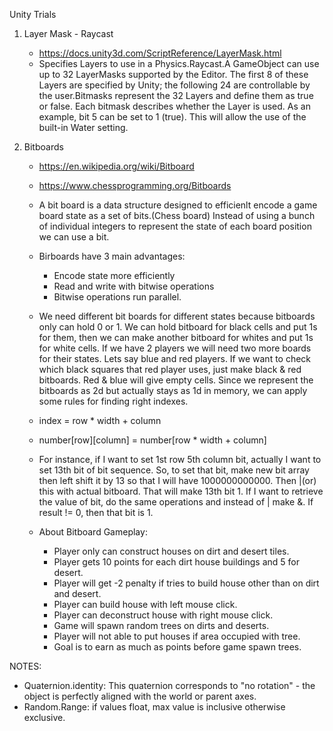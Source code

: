 Unity Trials

1. Layer Mask - Raycast  
    - https://docs.unity3d.com/ScriptReference/LayerMask.html
    - Specifies Layers to use in a Physics.Raycast.A GameObject can use up to 32 LayerMasks supported by the Editor. The first 8 of these Layers are specified by Unity; the following 24 are controllable by the user.Bitmasks represent the 32 Layers and define them as true or false. Each bitmask describes whether the Layer is used. As an example, bit 5 can be set to 1 (true). This will allow the use of the built-in Water setting.

2. Bitboards  
    - https://en.wikipedia.org/wiki/Bitboard
    - https://www.chessprogramming.org/Bitboards
    - A bit board is a data structure designed to efficienlt encode a game board state as a set of bits.(Chess board) Instead of using a bunch of individual integers to represent the state of each board position we can use a bit.
    - Birboards have 3 main advantages:
        - Encode state more efficiently
        - Read and write with bitwise operations
        - Bitwise operations run parallel.  

    - We need different bit boards for different states because bitboards only can hold 0 or 1.
We can hold bitboard for black cells and put 1s for them, then we can make another bitboard for whites and put 1s for white cells. If we have 2 players we will need two more boards for their states. Lets say blue and red players. If we want to check which black squares that red player uses, just make black & red bitboards. Red & blue will give empty cells. Since we represent the bitboards as 2d but actually stays as 1d in memory, we can apply some rules for finding right indexes.
    - index = row * width + column
    - number[row][column] = number[row * width + column]
    - For instance, if I want to set 1st row 5th column bit, actually I want to set 13th bit of bit sequence. So, to set that bit, make new bit array then left shift it by 13 so that I will have 1000000000000. Then |(or) this with actual bitboard. That will make 13th bit 1. If I want to retrieve the value of bit, do the same operations and instead of | make &. If result != 0, then that bit is 1.
    - About Bitboard Gameplay:
        - Player only can construct houses on dirt and desert tiles.
        - Player gets 10 points for each dirt house buildings and 5 for desert.
        - Player will get -2 penalty if tries to build house other than on dirt and desert.
        - Player can build house with left mouse click.
        - Player can deconstruct house with right mouse click.
        - Game will spawn random trees on dirts and deserts.
        - Player will not able to put houses if area occupied with tree.
        - Goal is to earn as much as points before game spawn trees.

NOTES: 
- Quaternion.identity: This quaternion corresponds to "no rotation" - the object is perfectly aligned with the world or parent axes.
- Random.Range: if values float, max value is inclusive otherwise exclusive. 
